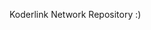 Koderlink Network Repository :)

<!---
koderlink/koderlink is a ✨ special ✨ repository because its `README.md` (this file) appears on your GitHub profile.
You can click the Preview link to take a look at your changes.
--->

